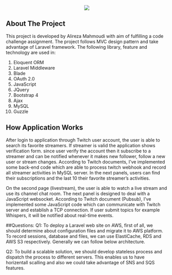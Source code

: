 <p align="center"><img src="https://laravel.com/assets/img/components/logo-laravel.svg"></p>



## About The Project

This project is developed by Alireza Mahmoudi with aim of fulfilling a code challenge assignment.
The project follows MVC design pattern and take advantage of Laravel framework. The following library, feature and technology are used in: 

1.	Eloquent ORM    
2.	Laravel Middleware
3.	Blade
4.	OAuth 2.0 
5.	JavaScript
6.	JQuery 
7.	Bootstrap 4
8.	Ajax
9.	MySQL 
10.	Guzzle



## How Application Works

After login to application through Twitch user account, the user is able to search its favorite streamers. If streamer is valid the application shows verification form. since user verify the account then it subscribe to a streamer and can be notified whenever it makes new follower, follow a new user or stream changes. According to Twitch documents, I’ve implemented some back-end code which are able to process twitch webhook and record all streamer activities in MySQL server. In the next panels, users can find their subscriptions and the last 10 their favorite streamer’s activities.  

On the second page (livestream), the user is able to watch a live stream and use its channel chat room. The next panel is designed to deal with a JavaScript websocket. According to Twitch document (Pubsub), I’ve implemented some JavaScript code which can communicate with Twitch server and establish a TCP connection. If user submit topics for example Whispers, it will be notified about real-time events.

##Questions:
Q1: 
To deploy a Laravel web site on AWS, first of all, we should determine about configuration files and migrate it to AWS platform. To record sessions, database and files, we can use ElastiCache, RDS and AWS S3 respectively. Generally we can follow below architecture.

Q2: 
To build a scalable solution, we should develop stateless process and dispatch the process to different servers. This enables us to have horizentall scalling and also we could take advantage of SNS and SQS features.   
